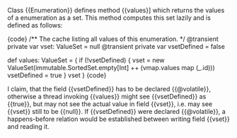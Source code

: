 Class {{Enumeration}} defines method {{values}] which returns the values of a enumeration as a set.
This method computes this set lazily and is defined as follows:

{code}
/** The cache listing all values of this enumeration. */
@transient private var vset: ValueSet = null
@transient private var vsetDefined = false

def values: ValueSet = {
  if (!vsetDefined) {
    vset = new ValueSet(immutable.SortedSet.empty[Int] ++ (vmap.values map (_.id)))
    vsetDefined = true
  }
  vset
}
{code}


I claim, that the field {{vsetDefined}} has to be declared {{@volatile}}, otherwise a thread invoking {{values}} might see {{vsetDefined}} as {{true}}, but may not see the actual value in field {{vset}}, i.e. may see {{vset}} still to be {{null}}. If {{vsetDefined}} were declared {{@volatile}}, a happens-before relation would be established between writing field {{vset}} and reading it.


